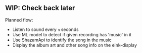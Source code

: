 ## WIP: Check back later
Planned flow:
- Listen to sound every `n` seconds
- Use ML model to detect if given recording has 'music' in it
- Use ShazamApi to identify the song in the music
- Display the album art and other song info on the eink-display
